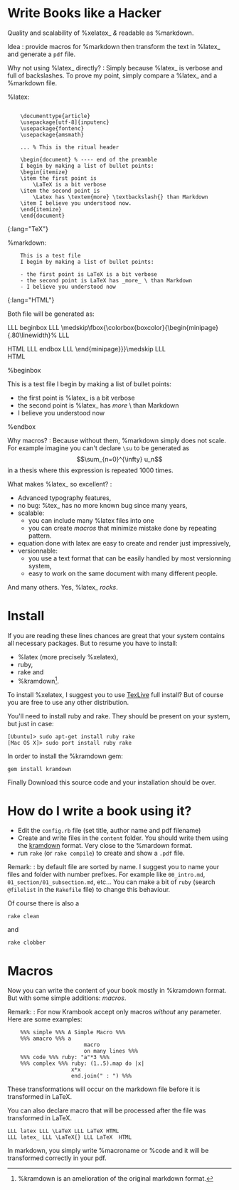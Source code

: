 # Write Books like a Hacker

Quality and scalability of %xelatex_ _&amp;_ readable as %markdown.

Idea
: provide macros for %markdown then transform the text in %latex_ and generate a `pdf` file.

Why not using %latex_ directly?
: Simply because %latex_ is verbose and full of backslashes. 
To prove my point, simply compare a %latex_ and a %markdown file.

%latex:

~~~
    
    \documenttype{article}
    \usepackage[utf-8]{inputenc}
    \usepackage{fontenc}
    \usepackage{amsmath}
    
    ... % This is the ritual header
    
    \begin{document} % ---- end of the preamble
    I begin by making a list of bullet points:
    \begin{itemize}
    \item the first point is 
        \LaTeX is a bit verbose
    \item the second point is 
        \Latex has \textem{more} \textbackslash{} than Markdown
    \item I believe you understood now.
    \end{itemize}
    \end{document}
~~~
{:lang="TeX"}

%markdown:

~~~
    This is a test file
    I begin by making a list of bullet points:
    
    - the first point is LaTeX is a bit verbose
    - the second point is LaTeX has _more_ \ than Markdown
    - I believe you understood now
~~~
{:lang="HTML"}

Both file will be generated as:

LLL beginbox LLL \medskip\fbox{\colorbox{boxcolor}{\begin{minipage}{.80\linewidth}% LLL <div class="encadre"> HTML
LLL endbox LLL \end{minipage}}}\medskip LLL </div> HTML

%beginbox

This is a test file
I begin by making a list of bullet points:

- the first point is %latex_ is a bit verbose
- the second point is %latex_ has _more_ \ than Markdown
- I believe you understood now

%endbox

Why macros? 
: Because without them, %markdown simply does not scale. For example imagine you can't declare `\su` to be generated as $$\sum_{n=0}^{\infty} u_n$$ in a thesis where this expression is repeated 1000 times.

What makes %latex_ so excellent?
: 

- Advanced typography features,
- no bug: %tex_ has no more known bug since many years,
- scalable:
  - you can include many %latex files into one
  - you can create _macros_ that minimize mistake done by repeating pattern.
- equation done with latex are easy to create and render just impressively,
- versionnable: 
  - you use a text format that can be easily handled by most versionning system,
  - easy to work on the same document with many different people.

And many others.  Yes, %latex_ _rocks_.

# Install

If you are reading these lines chances are great that your system contains all necessary packages.
But to resume you have to install:

- %latex (more precisely %xelatex), 
- ruby,
- rake and
- %kramdown[^1]. 

[^1]: %kramdown is an amelioration of the original markdown format.

To install %xelatex, I suggest you to use [TexLive](http://www.tug.org/texlive/) full install? 
But of course you are free to use any other distribution.

You'll need to install ruby and rake. 
They should be present on your system, but just in case:

    [Ubuntu]> sudo apt-get install ruby rake
    [Mac OS X]> sudo port install ruby rake

In order to install the %kramdown gem:

    gem install kramdown

Finally Download this source code and your installation should be over.

# How do I write a book using it?

- Edit the `config.rb` file (set title, author name and pdf filename)
- Create and write files in the `content` folder.  You should write them using the [kramdown](http://kramdown.rubyforge.org/) format. Very close to the %mardown format.
- run `rake` (or `rake compile`) to create and show a `.pdf` file.

Remark: 
: by default file are sorted by name.  I suggest you to name your files and folder with number prefixes.  For example like `00_intro.md`, `01_section/01_subsection.md`, etc...  You can make a bit of `ruby` (search `@filelist` in the `Rakefile` file) to change this behaviour.

Of course there is also a

    rake clean

and

    rake clobber

# Macros

Now you can write the content of your book mostly in %kramdown format.
But with some simple additions: _macros_.

Remark:
: For now Krambook accept only macros _without_ any parameter. Here are some examples:

~~~
    %%% simple %%% A Simple Macro %%%
    %%% amacro %%% a  
                        macro  
                        on many lines %%%
    %%% code %%% ruby: "a"*3 %%%
    %%% complex %%% ruby: (1..5).map do |x|
                    x*x
                    end.join(" : ") %%%
~~~

These transformations will occur on the markdown file before it is transformed in LaTeX.

You can also declare macro that will be processed after the file was transformed in LaTeX.
 
    LLL latex LLL \LaTeX LLL LaTeX HTML
    LLL latex_ LLL \LaTeX{} LLL LaTeX  HTML

In markdown, you simply write \%macroname or \%code
and it will be transformed correctly in your pdf.

